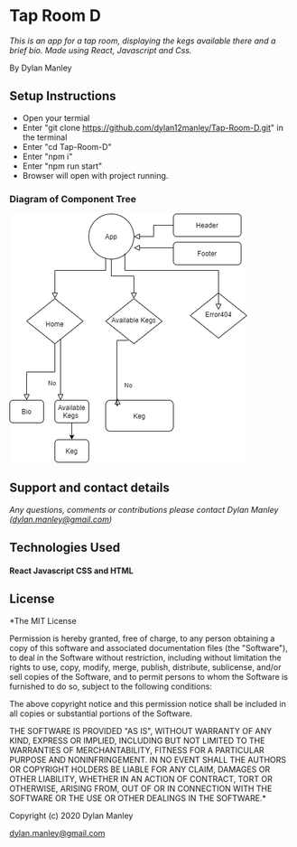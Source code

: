 # Tap Room D

_This is an app for a tap room, displaying the kegs available there and a brief bio. Made using React, Javascript and Css._

By Dylan Manley

## Setup Instructions

* Open your termial
* Enter "git clone https://github.com/dylan12manley/Tap-Room-D.git" in the terminal
* Enter "cd Tap-Room-D"
* Enter "npm i"
* Enter "npm run start"
* Browser will open with project running.

### Diagram of Component Tree
![diagram](UntitledDiagram.png)

## Support and contact details
_Any questions, comments or contributions please contact Dylan Manley (dylan.manley@gmail.com)_

## Technologies Used
#### React Javascript CSS and HTML

## License
*The MIT License

Permission is hereby granted, free of charge, to any person obtaining a copy of this software and associated documentation files (the "Software"), to deal in the Software without restriction, including without limitation the rights to use, copy, modify, merge, publish, distribute, sublicense, and/or sell copies of the Software, and to permit persons to whom the Software is furnished to do so, subject to the following conditions:

The above copyright notice and this permission notice shall be included in all copies or substantial portions of the Software.

THE SOFTWARE IS PROVIDED "AS IS", WITHOUT WARRANTY OF ANY KIND, EXPRESS OR IMPLIED, INCLUDING BUT NOT LIMITED TO THE WARRANTIES OF MERCHANTABILITY, FITNESS FOR A PARTICULAR PURPOSE AND NONINFRINGEMENT. IN NO EVENT SHALL THE AUTHORS OR COPYRIGHT HOLDERS BE LIABLE FOR ANY CLAIM, DAMAGES OR OTHER LIABILITY, WHETHER IN AN ACTION OF CONTRACT, TORT OR OTHERWISE, ARISING FROM, OUT OF OR IN CONNECTION WITH THE SOFTWARE OR THE USE OR OTHER DEALINGS IN THE SOFTWARE.*

Copyright (c) 2020 Dylan Manley

dylan.manley@gmail.com
